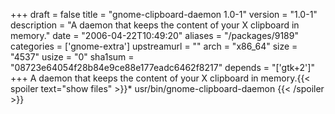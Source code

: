 +++
draft = false
title = "gnome-clipboard-daemon 1.0-1"
version = "1.0-1"
description = "A daemon that keeps the content of your X clipboard in memory."
date = "2006-04-22T10:49:20"
aliases = "/packages/9189"
categories = ['gnome-extra']
upstreamurl = ""
arch = "x86_64"
size = "4537"
usize = "0"
sha1sum = "08723e64054f28b84e9ce88e177eadc6462f8217"
depends = "['gtk+2']"
+++
A daemon that keeps the content of your X clipboard in memory.{{< spoiler text="show files" >}}* usr/bin/gnome-clipboard-daemon
{{< /spoiler >}}